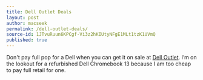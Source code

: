 ```yaml
---
title: Dell Outlet Deals
layout: post
author: macseek
permalink: /dell-outlet-deals/
source-id: 1JTvuRuun6KPCgf-Vi3z2hKIUtyNFgE1MLt1tzK1UVmQ
published: true
---
```

Don't pay full pop for a Dell when you can get it on sale at [Dell Outlet](http://www.dell.com/learn/us/en/22/campaigns/outlet). I’m on the lookout for a refurbished Dell Chromebook 13 because I am too cheap to pay full retail for one. 

